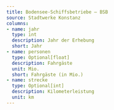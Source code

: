 ```yaml
---
title: Bodensee-Schiffsbetriebe – BSB
source: Stadtwerke Konstanz
columns:
- name: jahr
  type: int
  description: Jahr der Erhebung
  short: Jahr
- name: personen
  type: Optional[float]
  description: Fahrgäste
  unit: Mio.
  short: Fahrgäste (in Mio.)
- name: strecke
  type: Optional[int]
  description: Kilometerleistung
  unit: km
---
```

